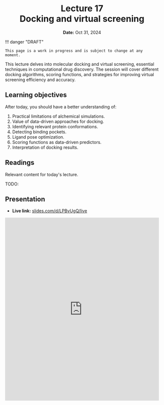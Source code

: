 <h1 align="center">
<b>Lecture 17</b><br>
Docking and virtual screening
</h1>
<p align="center">
<b>Date:</b> Oct 31, 2024
</p>

!!! danger "DRAFT"

    This page is a work in progress and is subject to change at any moment.

This lecture delves into molecular docking and virtual screening, essential techniques in computational drug discovery.
The session will cover different docking algorithms, scoring functions, and strategies for improving virtual screening efficiency and accuracy.

## Learning objectives

After today, you should have a better understanding of:

1.  Practical limitations of alchemical simulations.
2.  Value of data-driven approaches for docking.
3.  Identifying relevant protein conformations.
4.  Detecting binding pockets.
5.  Ligand pose optimization.
6.  Scoring functions as data-driven predictors.
7.  Interpretation of docking results.

## Readings

Relevant content for today's lecture.

TODO:

## Presentation

<!-- -   **View:** [slides.com/aalexmmaldonado/biosc1540-l17](https://slides.com/aalexmmaldonado/biosc1540-l17) -->
-   **Live link:** [slides.com/d/LPBvUgQ/live](https://slides.com/d/LPBvUgQ/live)
<!-- -   **Download:** [biosc1540-l17.pdf](/lectures/17/biosc1540-l17.pdf) -->

<iframe src="https://slides.com/aalexmmaldonado/biosc1540-l17/embed?byline=hidden&share=hidden" width="100%" height="600" title="BIOSC 1540: Lecture 17" scrolling="no" frameborder="0" webkitallowfullscreen mozallowfullscreen allowfullscreen></iframe>
